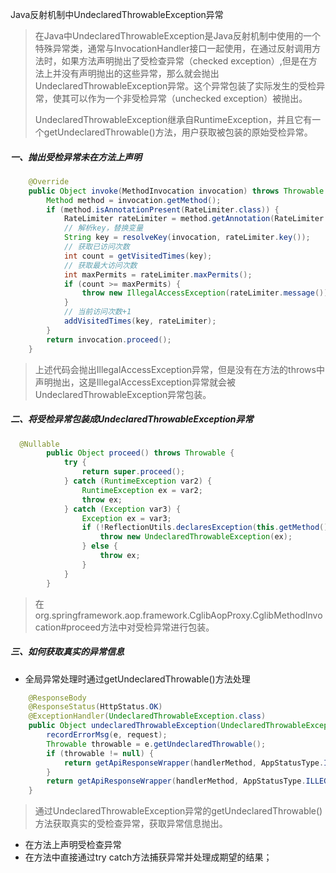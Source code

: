 Java反射机制中UndeclaredThrowableException异常

> 在Java中UndeclaredThrowableException是Java反射机制中使用的一个特殊异常类，通常与InvocationHandler接口一起使用，在通过反射调用方法时，如果方法声明抛出了受检查异常（checked exception）,但是在方法上并没有声明抛出的这些异常，那么就会抛出UndeclaredThrowableException异常。这个异常包装了实际发生的受检异常，使其可以作为一个非受检异常（unchecked exception）被抛出。
>
> UndeclaredThrowableException继承自RuntimeException，并且它有一个getUndeclaredThrowable()方法，用户获取被包装的原始受检异常。

##### 一、抛出受检异常未在方法上声明

```java
    @Override
    public Object invoke(MethodInvocation invocation) throws Throwable {
        Method method = invocation.getMethod();
        if (method.isAnnotationPresent(RateLimiter.class)) {
            RateLimiter rateLimiter = method.getAnnotation(RateLimiter.class);
            // 解析key，替换变量
            String key = resolveKey(invocation, rateLimiter.key());
            // 获取已访问次数
            int count = getVisitedTimes(key);
            // 获取最大访问次数
            int maxPermits = rateLimiter.maxPermits();
            if (count >= maxPermits) {
                throw new IllegalAccessException(rateLimiter.message());
            }
            // 当前访问次数+1
            addVisitedTimes(key, rateLimiter);
        }
        return invocation.proceed();
    }
```

> 上述代码会抛出IllegalAccessException异常，但是没有在方法的throws中声明抛出，这是IllegalAccessException异常就会被UndeclaredThrowableException异常包装。

##### 二、将受检异常包装成UndeclaredThrowableException异常

```java
  @Nullable
        public Object proceed() throws Throwable {
            try {
                return super.proceed();
            } catch (RuntimeException var2) {
                RuntimeException ex = var2;
                throw ex;
            } catch (Exception var3) {
                Exception ex = var3;
                if (!ReflectionUtils.declaresException(this.getMethod(), ex.getClass()) && !KotlinDetector.isKotlinType(this.getMethod().getDeclaringClass())) {
                    throw new UndeclaredThrowableException(ex);
                } else {
                    throw ex;
                }
            }
        }
```

> 在org.springframework.aop.framework.CglibAopProxy.CglibMethodInvocation#proceed方法中对受检异常进行包装。

##### 三、如何获取真实的异常信息

- 全局异常处理时通过getUndeclaredThrowable()方法处理

```java
    @ResponseBody
    @ResponseStatus(HttpStatus.OK)
    @ExceptionHandler(UndeclaredThrowableException.class)
    public Object undeclaredThrowableException(UndeclaredThrowableException e, HttpServletRequest request, HandlerMethod handlerMethod) {
        recordErrorMsg(e, request);
        Throwable throwable = e.getUndeclaredThrowable();
        if (throwable != null) {
            return getApiResponseWrapper(handlerMethod, AppStatusType.ILLEGAL_PROXY.getStatus(), throwable.getMessage());
        }
        return getApiResponseWrapper(handlerMethod, AppStatusType.ILLEGAL_PROXY);
    }
```

> 通过UndeclaredThrowableException异常的getUndeclaredThrowable()方法获取真实的受检查异常，获取异常信息抛出。

- 在方法上声明受检查异常
- 在方法中直接通过try catch方法捕获异常并处理成期望的结果；